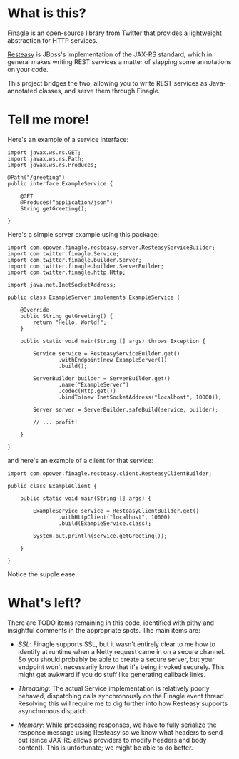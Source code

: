 # What is this?

[Finagle](http://twitter.github.com/finagle/) is an open-source library from 
Twitter that provides a lightweight abstraction for HTTP services.

[Resteasy](http://www.jboss.org/resteasy) is JBoss's implementation of the 
JAX-RS standard, which in general makes writing REST services a matter of 
slapping some annotations on your code.  

This project bridges the two, allowing you to write REST services as
Java-annotated classes, and serve them through Finagle.  

# Tell me more!

Here's an example of a service interface:

```
import javax.ws.rs.GET;
import javax.ws.rs.Path;
import javax.ws.rs.Produces;

@Path("/greeting")
public interface ExampleService {

    @GET
    @Produces("application/json")
    String getGreeting();

}
```

Here's a simple server example using this package:

```
import com.opower.finagle.resteasy.server.ResteasyServiceBuilder;
import com.twitter.finagle.Service;
import com.twitter.finagle.builder.Server;
import com.twitter.finagle.builder.ServerBuilder;
import com.twitter.finagle.http.Http;

import java.net.InetSocketAddress;

public class ExampleServer implements ExampleService {

    @Override
    public String getGreeting() {
        return "Hello, World!";
    }

    public static void main(String [] args) throws Exception {

        Service service = ResteasyServiceBuilder.get()
                .withEndpoint(new ExampleServer())
                .build();

        ServerBuilder builder = ServerBuilder.get()
                .name("ExampleServer")
                .codec(Http.get())
                .bindTo(new InetSocketAddress("localhost", 10000));

        Server server = ServerBuilder.safeBuild(service, builder);

        // ... profit!

    }

}
```

and here's an example of a client for that service:

```
import com.opower.finagle.resteasy.client.ResteasyClientBuilder;

public class ExampleClient {

    public static void main(String [] args) {

        ExampleService service = ResteasyClientBuilder.get()
                .withHttpClient("localhost", 10000)
                .build(ExampleService.class);

        System.out.println(service.getGreeting());

    }

}
```

Notice the supple ease.

# What's left?

There are TODO items remaining in this code, identified with pithy and
insightful comments in the appropriate spots.  The main items are:

* *SSL*: Finagle supports SSL, but it wasn't entirely clear to me how to 
identify at runtime when a Netty request came in on a secure channel.  So 
you should probably be able to create a secure server, but your endpoint
won't necessarily know that it's being invoked securely.  This might get
awkward if you do stuff like generating callback links.

* *Threading*: The actual Service implementation is relatively poorly behaved, 
dispatching calls synchronously on the Finagle event thread.  Resolving
this will require me to dig further into how Resteasy supports 
asynchronous dispatch.

* *Memory*: While processing responses, we have to fully serialize the
response message using Resteasy so we know what headers to send out (since
JAX-RS allows providers to modify headers and body content).  This is
unfortunate; we might be able to do better.



